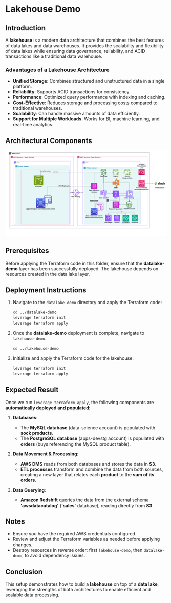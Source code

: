 # Lakehouse Demo

## Introduction
A **lakehouse** is a modern data architecture that combines the best features of data lakes and data warehouses. It provides the scalability and flexibility of data lakes while ensuring data governance, reliability, and ACID transactions like a traditional data warehouse.

### Advantages of a Lakehouse Architecture
- **Unified Storage**: Combines structured and unstructured data in a single platform.
- **Reliability**: Supports ACID transactions for consistency.
- **Performance**: Optimized query performance with indexing and caching.
- **Cost-Effective**: Reduces storage and processing costs compared to traditional warehouses.
- **Scalability**: Can handle massive amounts of data efficiently.
- **Support for Multiple Workloads**: Works for BI, machine learning, and real-time analytics.


## Architectural Components

![binbash-logo](../../../@doc/figures/binbash-lakehouse.png "binbash")

## Prerequisites
Before applying the Terraform code in this folder, ensure that the **datalake-demo** layer has been successfully deployed. The lakehouse depends on resources created in the data lake layer.

## Deployment Instructions
1. Navigate to the `datalake-demo` directory and apply the Terraform code:
   ```sh
   cd ../datalake-demo
   leverage terraform init
   leverage terraform apply
   ```
2. Once the **datalake-demo** deployment is complete, navigate to `lakehouse-demo`:
   ```sh
   cd ../lakehouse-demo
   ```
3. Initialize and apply the Terraform code for the lakehouse:
   ```sh
   leverage terraform init
   leverage terraform apply
   ```

## Expected Result
Once we run `leverage terraform apply`, the following components are **automatically deployed and populated**:

1. **Databases**:
   - The **MySQL database** (data-science account) is populated with **sock products**.
   - The **PostgreSQL database** (apps-devstg account) is populated with **orders** (buys referencing the MySQL product table).

2. **Data Movement & Processing**:
   - **AWS DMS** reads from both databases and stores the data in **S3**.
   - **ETL processes** transform and combine the data from both sources, creating a new layer that relates each **product** to the **sum of its orders**.

3. **Data Querying**:
   - **Amazon Redshift** queries the data from the external schema **'awsdatacatalog'** (**'sales'** database), reading directly from **S3**.

## Notes
- Ensure you have the required AWS credentials configured.
- Review and adjust the Terraform variables as needed before applying changes.
- Destroy resources in reverse order: first `lakehouse-demo`, then `datalake-demo`, to avoid dependency issues.

## Conclusion
This setup demonstrates how to build a **lakehouse** on top of a **data lake**, leveraging the strengths of both architectures to enable efficient and scalable data processing.

